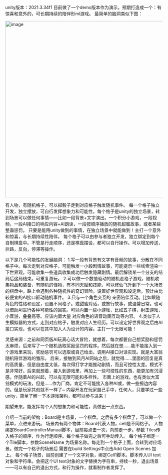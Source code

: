 unity版本：2021.3.34f1
目前做了一个demo版本作为演示。预期打造成一个：有惊喜和意外的，可长期持续的陪伴形ml游戏。
最简单的脑洞类似下图：

<img width="622" height="562" alt="image" src="https://github.com/user-attachments/assets/7f4e6e93-1c0c-44ff-9e24-5a5a0d10595e" />

有人物，有随机格子，可以掷骰子走到对应格子触发随机事件。
每一个格子独立开发，独立摆放，可自行发挥想象力和可能性。每个格子是unity的独立场景，转到场景可以做任何事情——比如一段背景+文字演出。一个积分小游戏，一段视频，一段AI接口的响应内容+AI朗读，一段按顺序播放的随机甜蜜故事，或者某些整蛊惩罚。
只要是能用unity做到的事情，在独立场景中就能做到！主打一个意外和惊喜，与长期持续性陪伴。
每个格子可以由参与者独立开发，独立绑定到每个自制棋盘中。不管是行走顺序，还是棋盘摆设，都可以自行操作。可以增加传送，拦路，反向，停滞等操作。

以下是几个可能性的发展脑洞：
1.写一段有背景有文字有音频的故事，分散在不同格子中。每次走到对应格子，可能触发一小段剧情故事，可能提示一些线索渲染一下世界观，可能收集一些道具收集成功后触发隐藏剧情。最后解锁某一个分支的结局后这局结束。可重复游玩。
2.可以做一个数值驱动的随机走格子游戏，随机收集物品和装备，有随机的怪物，有不同天赋和技能，可以修仙飞升到下一个大场景的棋盘中。路上会遇到各种随机性的奇幻冒险。设置好世界观和设定后，预计由比较便宜的AI接口驱动随机事件。
3.只与一个角色交互的 亲密陪伴互动。比如跟随角色的性格和设定，设置不同格子。或甜蜜对话，或旅行故事，或温馨日常。也可以借助AI进行各种可能性的回答。可以内置一些小游戏，比如五子棋，射击游戏，小音游，叠叠高等。应该内置大量 对应角色的语音动画互动等内容。
4.类似于人生模拟器的方式，走到对应格子，触发对应人生经历。可以设定好世界观之后由AI接口实现，也可以在其中加入人为设计的内容。主打一个无限可能！

灵感来源：之前和网页版AI玩真心话大冒险，就想着，每次都要自己想奖励和惩罚太麻烦，后来写了一个随机选取奖励惩罚的程序。然后就在想……能不能接入到一个游戏里来玩，奖励惩罚可以选取或自己给出，调用AI接口对话实现。就是大富翁随机陪伴游戏的雏形。
后来，接触到风月AI网站之后，就觉得……里面的回复是真的高质量，但是自由度太低，每次得打字才能推动剧情，而且可控性太差。模式不是非常好。后来就想着，接入到游戏里，再加上一些可控性的东西，能更加有沉浸感。伴随着AI的兴起，可以有无限可能和多样性。
市面上的游戏，也有类似大富翁模式的玩法，但是……作为厂商，肯定不可能接入各种AI或，做一些擦边内容的。但是玩家共创就不一样了~ 内容开发在玩家自己手中，任何人，只要学过一些unity，简单了解一下本游戏架构，都可以参与进来！

期望未来，能发挥每个人的想象力和可能性，真做出一点东西。


介绍一当前的架构：Board是主场景，一个棋盘。之后有多个棋盘了，可以做一个菜单，点进来游玩。
场景内有两个物体：Board代表人物，cell是不同格子。
人物绑定BoardControllerManual脚本，目前每点击一次，向前走一步。参数 Tiles传入格子的顺序，作为行走顺序。每个格子做完之后可手动传入。
每个格子绑定一个Tile脚本，参数SceneName 为场景名称。每走到一个格子上面，会转到对应场景。做完一个格子的场景后 需要在build Settings中点击Add Open Scenes 加上。
每个格子场景，目前创建了一个文字对象，绑定Cell1脚本。脚本传入UI text对象和字符串。会把这个UI text对象的文字替换为字符串，持续一秒，退出场景——可以有自己的退出方式，和行为操作，就看制作者发挥了。
